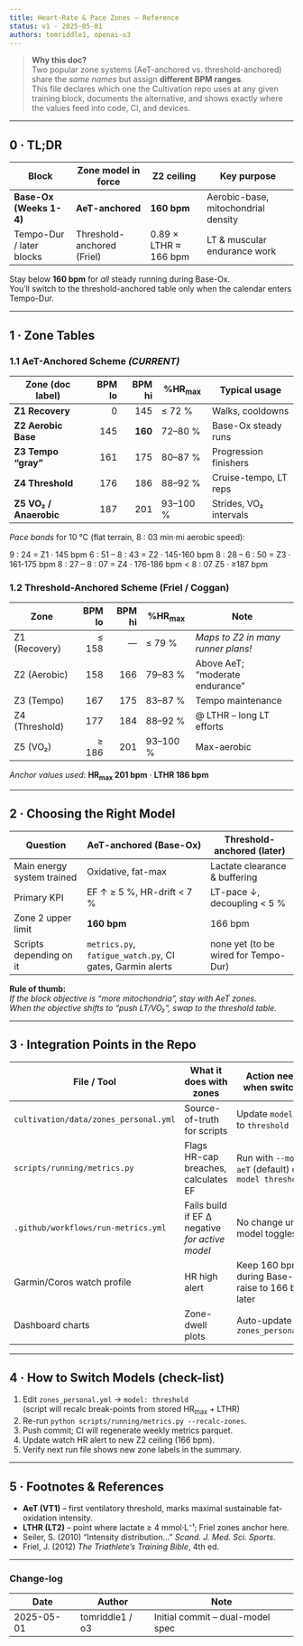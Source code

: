 ```yaml
---
title: Heart-Rate & Pace Zones – Reference
status: v1 · 2025-05-01
authors: tomriddle1, openai-o3
---
```


> **Why this doc?**  
> Two popular zone systems (AeT-anchored vs. threshold-anchored) share the *same names* but assign **different BPM ranges**.  
> This file declares which one the Cultivation repo uses at any given training block, documents the alternative, and shows exactly where the values feed into code, CI, and devices.

---

## 0 · TL;DR

| Block | Zone model in force | Z2 ceiling | Key purpose |
|-------|--------------------|------------|-------------|
| **Base-Ox (Weeks 1-4)** | **AeT-anchored** | **160 bpm** | Aerobic-base, mitochondrial density |
| Tempo-Dur / later blocks | Threshold-anchored (Friel) | 0.89 × LTHR ≈ 166 bpm | LT & muscular endurance work |

Stay below **160 bpm** for *all* steady running during Base-Ox.  
You’ll switch to the threshold-anchored table only when the calendar enters Tempo-Dur.

---

## 1 · Zone Tables

### 1.1 AeT-Anchored Scheme *(CURRENT)*

| Zone (doc label) | BPM lo | BPM hi | %HR<sub>max</sub> | Typical usage |
|------------------|-------:|-------:|-------------------|---------------|
| **Z1 Recovery**  |  0 | 145 | ≤ 72 % | Walks, cooldowns |
| **Z2 Aerobic Base** | 145 | **160** | 72–80 % | Base-Ox steady runs |
| **Z3 Tempo “gray”** | 161 | 175 | 80–87 % | Progression finishers |
| **Z4 Threshold** | 176 | 186 | 88–92 % | Cruise-tempo, LT reps |
| **Z5 VO₂ / Anaerobic** | 187 | 201 | 93–100 % | Strides, VO₂ intervals |

*Pace bands* for 10 °C (flat terrain, 8 : 03 min·mi aerobic speed):

9 : 24  = Z1 ·  145 bpm
6 : 51 – 8 : 43 = Z2 · 145-160 bpm
8 : 28 – 6 : 50 = Z3 · 161-175 bpm
8 : 27 – 8 : 07 = Z4 · 176-186 bpm
< 8 : 07          Z5 · ≥187 bpm

### 1.2 Threshold-Anchored Scheme (Friel / Coggan)

| Zone | BPM lo | BPM hi | %HR<sub>max</sub> | Note |
|------|-------:|-------:|-------------------|------|
| Z1 (Recovery) | ≤ 158 | — | ≤ 79 % | *Maps to Z2 in many runner plans!* |
| Z2 (Aerobic)  | 158 | 166 | 79–83 % | Above AeT; “moderate endurance” |
| Z3 (Tempo)    | 167 | 175 | 83–87 % | Tempo maintenance |
| Z4 (Threshold)| 177 | 184 | 88–92 % | @ LTHR – long LT efforts |
| Z5 (VO₂)      | ≥ 186 | 201 | 93–100 % | Max-aerobic |

*Anchor values used*: **HR<sub>max</sub> 201 bpm** · **LTHR 186 bpm**

---

## 2 · Choosing the Right Model

| Question | AeT-anchored (Base-Ox) | Threshold-anchored (later) |
|----------|-----------------------|----------------------------|
| Main energy system trained | Oxidative, fat-max | Lactate clearance & buffering |
| Primary KPI | EF ↑ ≥ 5 %, HR-drift < 7 % | LT-pace ↓, decoupling < 5 % |
| Zone 2 upper limit | **160 bpm** | 166 bpm |
| Scripts depending on it | `metrics.py`, `fatigue_watch.py`, CI gates, Garmin alerts | none yet (to be wired for Tempo-Dur) |

**Rule of thumb:**  
*If the block objective is “more mitochondria”, stay with AeT zones.  
When the objective shifts to “push LT/VO₂”, swap to the threshold table.*

---

## 3 · Integration Points in the Repo

| File / Tool | What it does with zones | Action needed when switching |
|-------------|------------------------|------------------------------|
| `cultivation/data/zones_personal.yml` | Source-of-truth for scripts | Update `model:` key to `threshold` |
| `scripts/running/metrics.py` | Flags HR-cap breaches, calculates EF | Run with `--model aeT` (default) or `--model threshold` |
| `.github/workflows/run-metrics.yml` | Fails build if EF Δ negative *for active model* | No change unless model toggles |
| Garmin/Coros watch profile | HR high alert | Keep 160 bpm during Base-Ox, raise to 166 bpm later |
| Dashboard charts | Zone-dwell plots | Auto-update from `zones_personal.yml` |

---

## 4 · How to Switch Models (check-list)

1. Edit `zones_personal.yml` → `model: threshold`  
   (script will recalc break-points from stored HR<sub>max</sub> + LTHR)
2. Re-run `python scripts/running/metrics.py --recalc-zones`.
3. Push commit; CI will regenerate weekly metrics parquet.
4. Update watch HR alert to new Z2 ceiling (166 bpm).
5. Verify next run file shows new zone labels in the summary.

---

## 5 · Footnotes & References

* **AeT (VT1)** – first ventilatory threshold, marks maximal sustainable fat-oxidation intensity.  
* **LTHR (LT2)** – point where lactate ≥ 4 mmol·L⁻¹; Friel zones anchor here.  
* Seiler, S. (2010) “Intensity distribution…” *Scand. J. Med. Sci. Sports*.  
* Friel, J. (2012) *The Triathlete’s Training Bible*, 4th ed.

---

### Change-log

| Date | Author | Note |
|------|--------|------|
| 2025-05-01 | tomriddle1 / o3 | Initial commit – dual-model spec |
